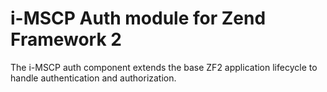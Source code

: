 i-MSCP Auth module for Zend Framework 2
=======================================

The i-MSCP auth component extends the base ZF2 application lifecycle to handle authentication and authorization.

